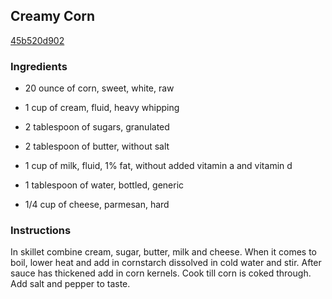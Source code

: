 ## Creamy Corn

[45b520d902](https://cookpad.com/us/recipes/341310-creamy-corn)

### Ingredients

 - 20 ounce of corn, sweet, white, raw

 - 1 cup of cream, fluid, heavy whipping

 - 2 tablespoon of sugars, granulated

 - 2 tablespoon of butter, without salt

 - 1 cup of milk, fluid, 1% fat, without added vitamin a and vitamin d

 - 1 tablespoon of water, bottled, generic

 - 1/4 cup of cheese, parmesan, hard

### Instructions

In skillet combine cream, sugar, butter, milk and cheese. When it comes to boil, lower heat and add in cornstarch dissolved in cold water and stir. After sauce has thickened add in corn kernels. Cook till corn is coked through. Add salt and pepper to taste.
